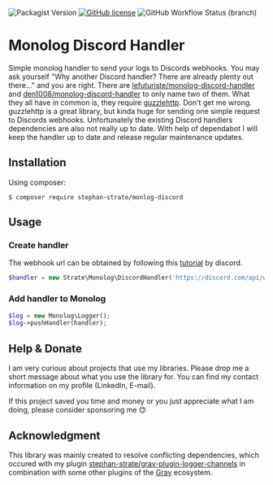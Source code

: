 ![Packagist Version](https://img.shields.io/packagist/v/stephan-strate/monolog-discord)
[![GitHub license](https://img.shields.io/github/license/stephan-strate/monolog-discord)](https://github.com/stephan-strate/monolog-discord/blob/master/LICENSE)
![GitHub Workflow Status (branch)](https://img.shields.io/github/workflow/status/stephan-strate/monolog-discord/CI/master?label=ci)

# Monolog Discord Handler

Simple monolog handler to send your logs to Discords webhooks. You may ask yourself "Why another Discord handler? There are already plenty out there..." and you are right. There are [lefuturiste/monolog-discord-handler](https://github.com/lefuturiste/monolog-discord-handler) and [den1008/monolog-discord-handler](https://github.com/den1008/monolog-discord-handler) to only name two of them. What they all have in common is, they require [guzzlehttp](https://github.com/guzzle/guzzle). Don't get me wrong. guzzlehttp is a great library, but kinda huge for sending one simple request to Discords webhooks. Unfortunately the existing Discord handlers dependencies are also not really up to date. With help of dependabot I will keep the handler up to date and release regular maintenance updates.

## Installation

Using composer:

```
$ composer require stephan-strate/monlog-discord
```

## Usage

### Create handler

The webhook url can be obtained by following this [tutorial](https://support.discord.com/hc/en-us/articles/228383668-Intro-to-Webhooks) by discord.

```php
$handler = new Strate\Monolog\DiscordHandler('https://discord.com/api/webhooks/{webhook.id}/{webhook.token}', Logger::WARNING)
```

### Add handler to Monolog

```php
$log = new Monolog\Logger();
$log->pushHandler(handler);
```

## Help & Donate

I am very curious about projects that use my libraries. Please drop me a short message about what you use the library for. You can find my contact information on my profile (LinkedIn, E-mail).

If this project saved you time and money or you just appreciate what I am doing, please consider sponsoring me 😊

## Acknowledgment

This library was mainly created to resolve conflicting dependencies, which occured with my plugin [stephan-strate/grav-plugin-logger-channels](https://github.com/stephan-strate/grav-plugin-logger-channels) in combination with some other plugins of the [Grav](https://getgrav.org/) ecosystem.
